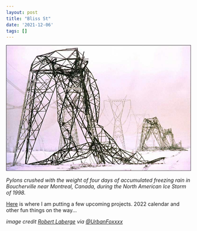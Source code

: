 ```yaml
---
layout: post
title: "Bliss St"
date: '2021-12-06'
tags: []
---
```


![bliss](/assets/bliss.jpg)

<p><em>Pylons crushed with the weight of four days of accumulated freezing rain in Boucherville near Montreal, Canada, during the North American Ice Storm of 1998.</em>

<p><a href = "https://errant-memory.net">Here</a> is where I am putting a few upcoming projects. 2022 calendar and other fun things on the way...</p>

<p><em>image credit <a href = "https://twitter.com/UrbanFoxxxx/status/1468202469096411136">Robert Laberge</a> via <a href= "https://twitter.com/UrbanFoxxxx">@UrbanFoxxxx</a></em></p>